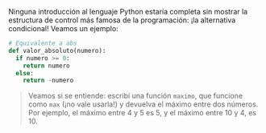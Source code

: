 Ninguna introducción al lenguaje Python estaría completa sin mostrar la estructura de control más famosa de la programación: ¡la alternativa condicional! Veamos un ejemplo:


```python
# Equivalente a abs
def valor_absoluto(numero):
  if numero >= 0:
    return numero
  else:
    return -numero
```

> Veamos si se entiende: escribí una función `maximo`, que funcione como `max` (¡no vale usarla!) y devuelva el máximo entre dos números. Por ejemplo, el máximo entre 4 y 5 es 5, y el máximo entre 10 y 4, es 10.
